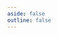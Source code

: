 ```yaml
---
aside: false
outline: false
---
```


<script setup lang="ts">
import { useRoute, useData } from 'vitepress'
import { loadSpec } from '../../swagger/load'
const spec = loadSpec(1)
const route = useRoute()
const { isDark } = useData()
const operationId = route.data.params.operationId
</script>

<OAOperation :operationId="operationId" :spec="spec" :isDark="isDark" :hideBranding="true"/>
